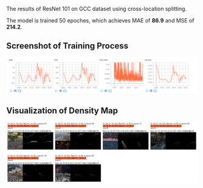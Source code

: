 The results of ResNet 101 on GCC dataset using cross-location splitting.

The model is trained 50 epoches, which achieves MAE of **86.9** and MSE of **214.2**. 

## Screenshot of Training Process

![Detialed infomation during the traning phase.](./img1.png "quantitative-results")

## Visualization of Density Map

![Detialed infomation during the traning phase.](./img2.png "visualization")
